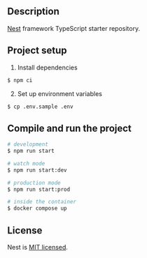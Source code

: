 ## Description

[Nest](https://github.com/nestjs/nest) framework TypeScript starter repository.

## Project setup

1. Install dependencies
```bash
$ npm ci
```

2. Set up environment variables
```bash
$ cp .env.sample .env
```


## Compile and run the project

```bash
# development
$ npm run start

# watch mode
$ npm run start:dev

# production mode
$ npm run start:prod

# inside the container
$ docker compose up
```

## License

Nest is [MIT licensed](https://github.com/nestjs/nest/blob/master/LICENSE).
